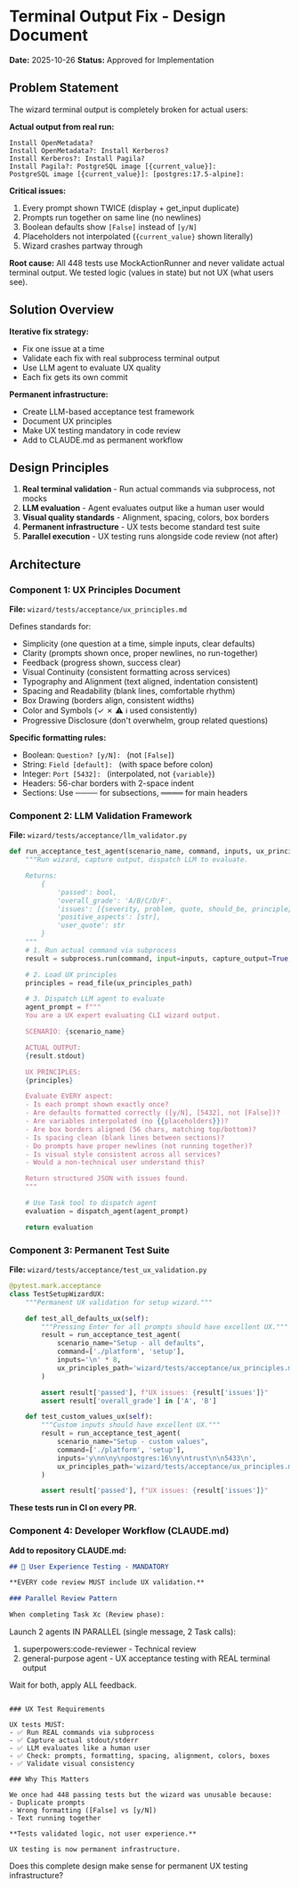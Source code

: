 # Terminal Output Fix - Design Document

**Date:** 2025-10-26
**Status:** Approved for Implementation

## Problem Statement

The wizard terminal output is completely broken for actual users:

**Actual output from real run:**
```
Install OpenMetadata?
Install OpenMetadata?: Install Kerberos?
Install Kerberos?: Install Pagila?
Install Pagila?: PostgreSQL image [{current_value}]:
PostgreSQL image [{current_value}]: [postgres:17.5-alpine]:
```

**Critical issues:**
1. Every prompt shown TWICE (display + get_input duplicate)
2. Prompts run together on same line (no newlines)
3. Boolean defaults show `[False]` instead of `[y/N]`
4. Placeholders not interpolated (`{current_value}` shown literally)
5. Wizard crashes partway through

**Root cause:** All 448 tests use MockActionRunner and never validate actual terminal output. We tested logic (values in state) but not UX (what users see).

## Solution Overview

**Iterative fix strategy:**
- Fix one issue at a time
- Validate each fix with real subprocess terminal output
- Use LLM agent to evaluate UX quality
- Each fix gets its own commit

**Permanent infrastructure:**
- Create LLM-based acceptance test framework
- Document UX principles
- Make UX testing mandatory in code review
- Add to CLAUDE.md as permanent workflow

## Design Principles

1. **Real terminal validation** - Run actual commands via subprocess, not mocks
2. **LLM evaluation** - Agent evaluates output like a human user would
3. **Visual quality standards** - Alignment, spacing, colors, box borders
4. **Permanent infrastructure** - UX tests become standard test suite
5. **Parallel execution** - UX testing runs alongside code review (not after)

## Architecture

### Component 1: UX Principles Document

**File:** `wizard/tests/acceptance/ux_principles.md`

Defines standards for:
- Simplicity (one question at a time, simple inputs, clear defaults)
- Clarity (prompts shown once, proper newlines, no run-together)
- Feedback (progress shown, success clear)
- Visual Continuity (consistent formatting across services)
- Typography and Alignment (text aligned, indentation consistent)
- Spacing and Readability (blank lines, comfortable rhythm)
- Box Drawing (borders align, consistent widths)
- Color and Symbols (✓ ✗ ⚠ ℹ used consistently)
- Progressive Disclosure (don't overwhelm, group related questions)

**Specific formatting rules:**
- Boolean: `Question? [y/N]: ` (not `[False]`)
- String: `Field [default]: ` (with space before colon)
- Integer: `Port [5432]: ` (interpolated, not `{variable}`)
- Headers: 56-char borders with 2-space indent
- Sections: Use ──── for subsections, ════ for main headers

### Component 2: LLM Validation Framework

**File:** `wizard/tests/acceptance/llm_validator.py`

```python
def run_acceptance_test_agent(scenario_name, command, inputs, ux_principles_path):
    """Run wizard, capture output, dispatch LLM to evaluate.

    Returns:
        {
            'passed': bool,
            'overall_grade': 'A/B/C/D/F',
            'issues': [{severity, problem, quote, should_be, principle}],
            'positive_aspects': [str],
            'user_quote': str
        }
    """
    # 1. Run actual command via subprocess
    result = subprocess.run(command, input=inputs, capture_output=True, text=True, timeout=10)

    # 2. Load UX principles
    principles = read_file(ux_principles_path)

    # 3. Dispatch LLM agent to evaluate
    agent_prompt = f"""
    You are a UX expert evaluating CLI wizard output.

    SCENARIO: {scenario_name}

    ACTUAL OUTPUT:
    {result.stdout}

    UX PRINCIPLES:
    {principles}

    Evaluate EVERY aspect:
    - Is each prompt shown exactly once?
    - Are defaults formatted correctly ([y/N], [5432], not [False])?
    - Are variables interpolated (no {{placeholders}})?
    - Are box borders aligned (56 chars, matching top/bottom)?
    - Is spacing clean (blank lines between sections)?
    - Do prompts have proper newlines (not running together)?
    - Is visual style consistent across all services?
    - Would a non-technical user understand this?

    Return structured JSON with issues found.
    """

    # Use Task tool to dispatch agent
    evaluation = dispatch_agent(agent_prompt)

    return evaluation
```

### Component 3: Permanent Test Suite

**File:** `wizard/tests/acceptance/test_ux_validation.py`

```python
@pytest.mark.acceptance
class TestSetupWizardUX:
    """Permanent UX validation for setup wizard."""

    def test_all_defaults_ux(self):
        """Pressing Enter for all prompts should have excellent UX."""
        result = run_acceptance_test_agent(
            scenario_name="Setup - all defaults",
            command=['./platform', 'setup'],
            inputs='\n' * 8,
            ux_principles_path='wizard/tests/acceptance/ux_principles.md'
        )

        assert result['passed'], f"UX issues: {result['issues']}"
        assert result['overall_grade'] in ['A', 'B']

    def test_custom_values_ux(self):
        """Custom inputs should have excellent UX."""
        result = run_acceptance_test_agent(
            scenario_name="Setup - custom values",
            command=['./platform', 'setup'],
            inputs='y\nn\ny\npostgres:16\ny\ntrust\n\n5433\n',
            ux_principles_path='wizard/tests/acceptance/ux_principles.md'
        )

        assert result['passed'], f"UX issues: {result['issues']}"
```

**These tests run in CI on every PR.**

### Component 4: Developer Workflow (CLAUDE.md)

**Add to repository CLAUDE.md:**

```markdown
## 🎨 User Experience Testing - MANDATORY

**EVERY code review MUST include UX validation.**

### Parallel Review Pattern

When completing Task Xc (Review phase):

```
Launch 2 agents IN PARALLEL (single message, 2 Task calls):
1. superpowers:code-reviewer - Technical review
2. general-purpose agent - UX acceptance testing with REAL terminal output

Wait for both, apply ALL feedback.
```

### UX Test Requirements

UX tests MUST:
- ✅ Run REAL commands via subprocess
- ✅ Capture actual stdout/stderr
- ✅ LLM evaluates like a human user
- ✅ Check: prompts, formatting, spacing, alignment, colors, boxes
- ✅ Validate visual consistency

### Why This Matters

We once had 448 passing tests but the wizard was unusable because:
- Duplicate prompts
- Wrong formatting ([False] vs [y/N])
- Text running together

**Tests validated logic, not user experience.**

UX testing is now permanent infrastructure.
```

Does this complete design make sense for permanent UX testing infrastructure?